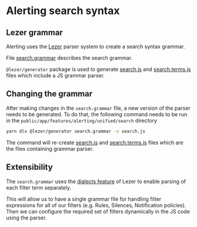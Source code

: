 # Alerting search syntax

## Lezer grammar

Alerting uses the [Lezer](https://lezer.codemirror.net/) parser system to create a search syntax grammar.

File [search.grammar](search.grammar) describes the search grammar.

`@lezer/generator` package is used to generate [search.js](search.js) and [search.terms.js](search.terms.js) files which include a JS grammar parser.

## Changing the grammar

After making changes in the `search.grammar` file, a new version of the parser needs to be generated.
To do that, the following command needs to be run in the `public/app/features/alerting/unified/search` directory

```sh
yarn dlx @lezer/generator search.grammar -o search.js
```

The command will re-create [search.js](search.js) and [search.terms.js](search.terms.js) files which are the files containing grammar parser.

## Extensibility

The `search.grammar` uses the [dialects feature](https://lezer.codemirror.net/docs/guide/#dialects) of Lezer to enable parsing of each filter term separately.

This will allow us to have a single grammar file for handling filter expressions for all of our filters (e.g. Rules, Silences, Notification policies).
Then we can configure the required set of filters dynamically in the JS code using the parser.
